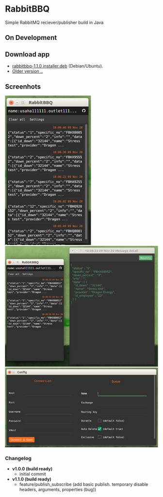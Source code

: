 # RabbitBBQ
  Simple RabbitMQ reciever/publisher build in Java

## On Development

## Download app 
  - [rabbitbbq-1.1.0 installer.deb](https://github.com/rizalmf/RabbitBBQ/blob/master/out/rabbitbbq-1.1.0%20installer.deb) (Debian/Ubuntu).
  - [Older version ..](https://github.com/rizalmf/RabbitBBQ/tree/master/out)

## Screenhots
![1](1.png)
![2](2.png)
![3](3.png)

### Changelog
- **v1.0.0 (build ready)**
   - initial commit
- **v1.1.0 (build ready)**
   - feature/publish_subscribe
     (add basic publish. temporary disable headers, arguments, properties (bug))
